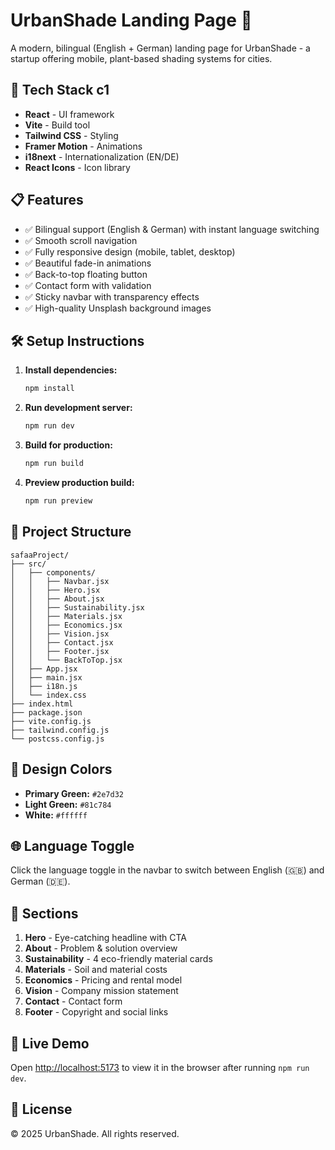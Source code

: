 # UrbanShade Landing Page 🌿

A modern, bilingual (English + German) landing page for UrbanShade - a startup offering mobile, plant-based shading systems for cities.

## 🚀 Tech Stack c1

- **React** - UI framework
- **Vite** - Build tool
- **Tailwind CSS** - Styling
- **Framer Motion** - Animations
- **i18next** - Internationalization (EN/DE)
- **React Icons** - Icon library

## 📋 Features

- ✅ Bilingual support (English & German) with instant language switching
- ✅ Smooth scroll navigation
- ✅ Fully responsive design (mobile, tablet, desktop)
- ✅ Beautiful fade-in animations
- ✅ Back-to-top floating button
- ✅ Contact form with validation
- ✅ Sticky navbar with transparency effects
- ✅ High-quality Unsplash background images

## 🛠️ Setup Instructions

1. **Install dependencies:**

   ```bash
   npm install
   ```

2. **Run development server:**

   ```bash
   npm run dev
   ```

3. **Build for production:**

   ```bash
   npm run build
   ```

4. **Preview production build:**
   ```bash
   npm run preview
   ```

## 📁 Project Structure

```
safaaProject/
├── src/
│   ├── components/
│   │   ├── Navbar.jsx
│   │   ├── Hero.jsx
│   │   ├── About.jsx
│   │   ├── Sustainability.jsx
│   │   ├── Materials.jsx
│   │   ├── Economics.jsx
│   │   ├── Vision.jsx
│   │   ├── Contact.jsx
│   │   ├── Footer.jsx
│   │   └── BackToTop.jsx
│   ├── App.jsx
│   ├── main.jsx
│   ├── i18n.js
│   └── index.css
├── index.html
├── package.json
├── vite.config.js
├── tailwind.config.js
└── postcss.config.js
```

## 🎨 Design Colors

- **Primary Green:** `#2e7d32`
- **Light Green:** `#81c784`
- **White:** `#ffffff`

## 🌐 Language Toggle

Click the language toggle in the navbar to switch between English (🇬🇧) and German (🇩🇪).

## 📱 Sections

1. **Hero** - Eye-catching headline with CTA
2. **About** - Problem & solution overview
3. **Sustainability** - 4 eco-friendly material cards
4. **Materials** - Soil and material costs
5. **Economics** - Pricing and rental model
6. **Vision** - Company mission statement
7. **Contact** - Contact form
8. **Footer** - Copyright and social links

## 🔗 Live Demo

Open [http://localhost:5173](http://localhost:5173) to view it in the browser after running `npm run dev`.

## 📄 License

© 2025 UrbanShade. All rights reserved.
